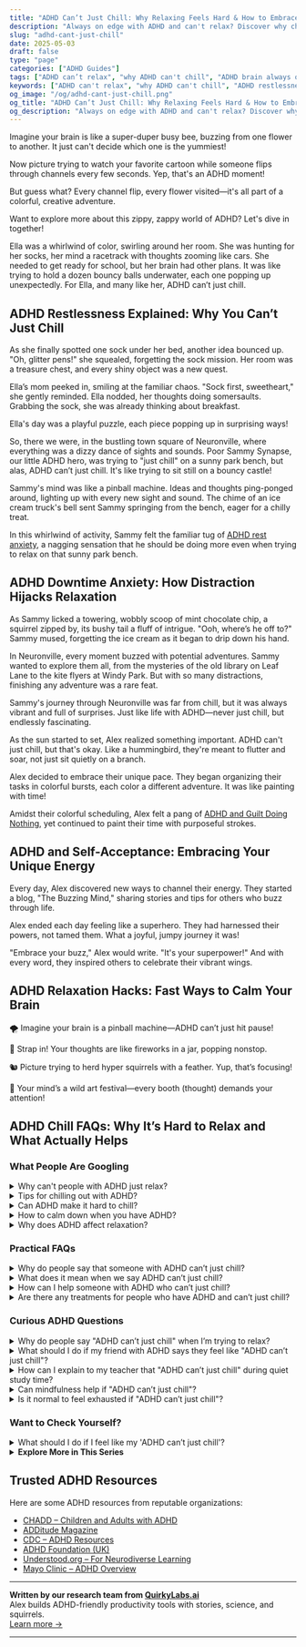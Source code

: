 ```yaml
---
title: "ADHD Can’t Just Chill: Why Relaxing Feels Hard & How to Embrace Your Buzzing Brain"
description: "Always on edge with ADHD and can't relax? Discover why chilling out is tough for ADHD brains and playful ways to feel more at ease with your energy."
slug: "adhd-cant-just-chill"
date: 2025-05-03
draft: false
type: "page"
categories: ["ADHD Guides"]
tags: ["ADHD can’t relax", "why ADHD can't chill", "ADHD brain always on", "ADHD restlessness explained", "ADHD managing downtime", "relaxation with ADHD", "ADHD self-acceptance"]
keywords: ["ADHD can't relax", "why ADHD can't chill", "ADHD restlessness", "relaxation and ADHD", "managing ADHD downtime", "ADHD brain overstimulation"]
og_image: "/og/adhd-cant-just-chill.png"
og_title: "ADHD Can’t Just Chill: Why Relaxing Feels Hard & How to Embrace Your Buzzing Brain"
og_description: "Always on edge with ADHD and can't relax? Discover why chilling out is tough for ADHD brains and playful ways to feel more at ease with your energy."
---
```


Imagine your brain is like a super-duper busy bee, buzzing from one flower to another. It just can't decide which one is the yummiest!

Now picture trying to watch your favorite cartoon while someone flips through channels every few seconds. Yep, that's an ADHD moment!

But guess what? Every channel flip, every flower visited—it's all part of a colorful, creative adventure.

Want to explore more about this zippy, zappy world of ADHD? Let's dive in together!

Ella was a whirlwind of color, swirling around her room. She was hunting for her socks, her mind a racetrack with thoughts zooming like cars. She needed to get ready for school, but her brain had other plans. It was like trying to hold a dozen bouncy balls underwater, each one popping up unexpectedly. For Ella, and many like her, ADHD can’t just chill.

## ADHD Restlessness Explained: Why You Can’t Just Chill

As she finally spotted one sock under her bed, another idea bounced up. "Oh, glitter pens!" she squealed, forgetting the sock mission. Her room was a treasure chest, and every shiny object was a new quest. 

Ella’s mom peeked in, smiling at the familiar chaos. "Sock first, sweetheart," she gently reminded. Ella nodded, her thoughts doing somersaults. Grabbing the sock, she was already thinking about breakfast. 

Ella's day was a playful puzzle, each piece popping up in surprising ways!

So, there we were, in the bustling town square of Neuronville, where everything was a dizzy dance of sights and sounds. Poor Sammy Synapse, our little ADHD hero, was trying to "just chill" on a sunny park bench, but alas, ADHD can’t just chill. It's like trying to sit still on a bouncy castle!

Sammy's mind was like a pinball machine. Ideas and thoughts ping-ponged around, lighting up with every new sight and sound. The chime of an ice cream truck's bell sent Sammy springing from the bench, eager for a chilly treat.

In this whirlwind of activity, Sammy felt the familiar tug of [ADHD rest anxiety](/pages/adhd-rest-anxiety/), a nagging sensation that he should be doing more even when trying to relax on that sunny park bench.

## ADHD Downtime Anxiety: How Distraction Hijacks Relaxation

As Sammy licked a towering, wobbly scoop of mint chocolate chip, a squirrel zipped by, its bushy tail a fluff of intrigue. "Ooh, where’s he off to?" Sammy mused, forgetting the ice cream as it began to drip down his hand.

In Neuronville, every moment buzzed with potential adventures. Sammy wanted to explore them all, from the mysteries of the old library on Leaf Lane to the kite flyers at Windy Park. But with so many distractions, finishing any adventure was a rare feat.

Sammy's journey through Neuronville was far from chill, but it was always vibrant and full of surprises. Just like life with ADHD—never just chill, but endlessly fascinating.

As the sun started to set, Alex realized something important. ADHD can't just chill, but that's okay. Like a hummingbird, they're meant to flutter and soar, not just sit quietly on a branch.

Alex decided to embrace their unique pace. They began organizing their tasks in colorful bursts, each color a different adventure. It was like painting with time!

Amidst their colorful scheduling, Alex felt a pang of [ADHD and Guilt Doing Nothing](/pages/adhd-and-guilt-doing-nothing/), yet continued to paint their time with purposeful strokes.

## ADHD and Self-Acceptance: Embracing Your Unique Energy

Every day, Alex discovered new ways to channel their energy. They started a blog, "The Buzzing Mind," sharing stories and tips for others who buzz through life.

Alex ended each day feeling like a superhero. They had harnessed their powers, not tamed them. What a joyful, jumpy journey it was!

"Embrace your buzz," Alex would write. "It's your superpower!" And with every word, they inspired others to celebrate their vibrant wings.

## ADHD Relaxation Hacks: Fast Ways to Calm Your Brain

🌪️ Imagine your brain is a pinball machine—ADHD can’t just hit pause!

🚀 Strap in! Your thoughts are like fireworks in a jar, popping nonstop.

🐿️ Picture trying to herd hyper squirrels with a feather. Yup, that’s focusing!

🎨 Your mind’s a wild art festival—every booth (thought) demands your attention!

## ADHD Chill FAQs: Why It’s Hard to Relax and What Actually Helps

### What People Are Googling

<details><summary>Why can't people with ADHD just relax?</summary><p>Relaxing can be a real challenge for those with ADHD, and it's important to understand why. The ADHD brain is often buzzing with activity, making it difficult to slow down and enjoy quiet moments. This isn’t a choice, but rather how their brain is wired to operate, often seeking constant stimulation. So next time you see someone with ADHD struggling to unwind, remember they're not being difficult on purpose; their brain just has its unique way of handling downtime!</p></details>
<details><summary>Tips for chilling out with ADHD?</summary><p>Absolutely, finding ways to relax with ADHD can definitely be cozy and comforting! One effective tip is to create a small, dedicated relaxation space in your home where you can retreat when things feel overwhelming. Fill it with things that soothe you, like soft blankets, calming scents, or your favorite books. Also, consider activities that engage your senses and keep your hands busy, like drawing, knitting, or even working on puzzles. These can be wonderfully meditative and help calm a busy mind. Remember, it’s all about creating a personal toolkit that feels right for you!</p></details>
<details><summary>Can ADHD make it hard to chill?</summary><p>Absolutely, it can definitely be challenging to just chill out when you have ADHD. Your mind might often feel like it has its own engine, constantly revving up with thoughts, ideas, and feelings that can make relaxation seem like a distant dream. But don't worry, you're not alone in this! There are various strategies and techniques that can help soothe that busy brain, like mindfulness exercises, setting up a cozy relaxation nook, or even engaging in gentle physical activities that can help bring some calm.</p></details>
<details><summary>How to calm down when you have ADHD?</summary><p>Finding calm when you have ADHD can feel like a cozy blanket on a chilly evening, it's all about comfort and technique! One helpful method is deep breathing exercises; imagine slowly inflating a balloon with deep, gentle breaths, then letting the air out just as slowly. Another soothing strategy is engaging in a favorite, low-energy activity like doodling, knitting, or listening to soft music. These activities aren't just distractions, but lovely little pauses that allow your mind to regroup and find its peaceful pace again.</p></details>
<details><summary>Why does ADHD affect relaxation?</summary><p>Living with ADHD can indeed make relaxation feel like a bit more of a puzzle to solve! This happens because the ADHD brain often has a hard time regulating attention and activity levels. You might find your mind hopping from one thought to another (hello, brain buzz!) or feel an inner restlessness even when you're trying to unwind. Recognizing this can be a great first step, and together, we can explore strategies to gently guide your mind into more peaceful waters when you're looking to relax.</p></details>



### Practical FAQs

<details><summary>Why do people say that someone with ADHD can’t just chill?</summary><p>That's a really great question, and it touches on something many folks with ADHD experience. People with ADHD often have a brain that's buzzing with activity and ideas, which can make it hard to just "chill" in the traditional sense. Their minds are frequently hopping from one thought to another, making relaxation feel like a distant boat on choppy waves. It’s not that they don’t want to relax; rather, their brain’s unique wiring can make it a more complex process to find that quiet space. So, when someone with ADHD struggles to chill, it’s not a lack of trying, but a different way their brain navigates calm.</p></details>
<details><summary>What does it mean when we say ADHD can’t just chill?</summary><p>When we say that someone with ADHD "can't just chill," we're acknowledging that their brain is often buzzing with activity and it can be really challenging for them to relax and quiet their thoughts. This isn't about unwillingness or a lack of trying; it's more about how their neurological wiring doesn't quite allow for easy switches to a low gear. This constant activity can make typical relaxation or downtime feel unattainable or restless. Understanding this can help us be more compassionate about the unique challenges faced by those with ADHD.</p></details>
<details><summary>How can I help someone with ADHD who can’t just chill?</summary><p>It's wonderful that you want to support your friend with ADHD! People with ADHD often find it hard to 'just chill' due to their brain's unique wiring, which affects their ability to regulate attention and emotions. A cozy way to help could be by engaging in activities that naturally incorporate movement and interest, like crafting, walking, or even cooking together. Such activities can create a relaxing environment and offer gentle stimulation that might just hit the right balance for their needs.</p></details>
<details><summary>Are there any treatments for people who have ADHD and can’t just chill?</summary><p>Absolutely, there are several effective treatments for ADHD that can help manage the symptoms when chilling out seems impossible. Medication is often a cornerstone of treatment and can significantly help with focus and impulse control. In addition, therapy, specifically cognitive-behavioral therapy, has been shown to be very helpful in teaching strategies for managing everyday challenges. Combining these with practical support like coaching or helpful routines can make a big difference in feeling more grounded and less overwhelmed. Remember, finding the right mix might take some time, but you're not alone in this journey!</p></details>



### Curious ADHD Questions

<details><summary>Why do people say "ADHD can’t just chill" when I’m trying to relax?</summary><p>Ah, this can be really frustrating, can't it? When people say "ADHD can’t just chill," they're often trying to acknowledge that those with ADHD can find it hard to relax due to their active minds and bodies. It's not that you don't want to relax; rather, your brain might just be wired to be on the go more often than not. Remember, it's perfectly okay to find your own unique ways to unwind that work for you – whether that's reading, walking, or something entirely unique to your interests!</p></details>
<details><summary>What should I do if my friend with ADHD says they feel like "ADHD can’t just chill"?</summary><p>Hey there! It sounds like your friend is experiencing some common feelings that come with ADHD, where their mind might often be buzzing with activity. A great way to support your friend is by listening openly and showing empathy towards their experiences. Encourage them to explore techniques that might help them relax, like mindfulness or engaging in a favorite hobby. Reminding them that it's okay to have ups and downs and that you're there for them can make a world of difference.</p></details>
<details><summary>How can I explain to my teacher that "ADHD can’t just chill" during quiet study time?</summary><p>Absolutely, it's important your teacher understands how ADHD plays a role in your study habits. You might say, "I've noticed that during quiet study times, my ADHD makes it really hard for me to stay focused and still. It's not something I can easily control. Could we possibly discuss some strategies that might help me manage better during these periods?" This way, you're opening up a constructive conversation and inviting your teacher to be part of the solution, which can lead to better understanding and support.</p></details>
<details><summary>Can mindfulness help if "ADHD can’t just chill"?</summary><p>Absolutely, mindfulness can be a cozy companion on your ADHD journey, even though it might seem a bit tricky at first! Mindfulness isn't about forcing your brain to “just chill,” but rather it’s about gently noticing your thoughts and feelings without judgment. This practice can help reduce impulsivity and increase focus over time. It's like turning a soft, warm light on your experiences and learning to observe them with a little more calm and a lot more kindness.</p></details>
<details><summary>Is it normal to feel exhausted if "ADHD can’t just chill"?</summary><p>Absolutely, it's perfectly normal to feel exhausted with ADHD, especially when it seems like your mind just won't take a break. Remember, ADHD involves more than just having lots of energy; it's also about how your brain manages that energy and focus. This can often lead to feeling mentally and sometimes physically drained, particularly after intense periods of concentration or during days filled with constant stimuli. It's important to acknowledge your feelings, give yourself permission to rest, and consider strategies that might help distribute your energy more evenly throughout the day.</p></details>



### Want to Check Yourself?

<details><summary>What should I do if I feel like my 'ADHD can’t just chill'?</summary><p>It's completely understandable to feel that way; your ADHD brain is always buzzing with activity! When things feel overwhelming, it might help to find a small, enjoyable activity to engage in, something that calms your mind and brings you joy—like listening to your favorite playlist, doodling, or taking a short walk. Structuring your day with regular, soothing breaks can also provide those necessary moments to reset and recharge. Remember, it's perfectly okay to take the time you need to find your calm amidst the whirlwind.</p></details>

<script type="application/ld+json">
{
  "@context": "https://schema.org",
  "@type": "FAQPage",
  "mainEntity": [
    {
      "@type": "Question",
      "name": "Why can't people with ADHD just relax?",
      "acceptedAnswer": {
        "@type": "Answer",
        "text": "Relaxing can be a real challenge for those with ADHD, and it's important to understand why. The ADHD brain is often buzzing with activity, making it difficult to slow down and enjoy quiet moments. This isn\u2019t a choice, but rather how their brain is wired to operate, often seeking constant stimulation. So next time you see someone with ADHD struggling to unwind, remember they're not being difficult on purpose; their brain just has its unique way of handling downtime!"
      }
    },
    {
      "@type": "Question",
      "name": "Tips for chilling out with ADHD?",
      "acceptedAnswer": {
        "@type": "Answer",
        "text": "Absolutely, finding ways to relax with ADHD can definitely be cozy and comforting! One effective tip is to create a small, dedicated relaxation space in your home where you can retreat when things feel overwhelming. Fill it with things that soothe you, like soft blankets, calming scents, or your favorite books. Also, consider activities that engage your senses and keep your hands busy, like drawing, knitting, or even working on puzzles. These can be wonderfully meditative and help calm a busy mind. Remember, it\u2019s all about creating a personal toolkit that feels right for you!"
      }
    },
    {
      "@type": "Question",
      "name": "Can ADHD make it hard to chill?",
      "acceptedAnswer": {
        "@type": "Answer",
        "text": "Absolutely, it can definitely be challenging to just chill out when you have ADHD. Your mind might often feel like it has its own engine, constantly revving up with thoughts, ideas, and feelings that can make relaxation seem like a distant dream. But don't worry, you're not alone in this! There are various strategies and techniques that can help soothe that busy brain, like mindfulness exercises, setting up a cozy relaxation nook, or even engaging in gentle physical activities that can help bring some calm."
      }
    },
    {
      "@type": "Question",
      "name": "How to calm down when you have ADHD?",
      "acceptedAnswer": {
        "@type": "Answer",
        "text": "Finding calm when you have ADHD can feel like a cozy blanket on a chilly evening, it's all about comfort and technique! One helpful method is deep breathing exercises; imagine slowly inflating a balloon with deep, gentle breaths, then letting the air out just as slowly. Another soothing strategy is engaging in a favorite, low-energy activity like doodling, knitting, or listening to soft music. These activities aren't just distractions, but lovely little pauses that allow your mind to regroup and find its peaceful pace again."
      }
    },
    {
      "@type": "Question",
      "name": "Why does ADHD affect relaxation?",
      "acceptedAnswer": {
        "@type": "Answer",
        "text": "Living with ADHD can indeed make relaxation feel like a bit more of a puzzle to solve! This happens because the ADHD brain often has a hard time regulating attention and activity levels. You might find your mind hopping from one thought to another (hello, brain buzz!) or feel an inner restlessness even when you're trying to unwind. Recognizing this can be a great first step, and together, we can explore strategies to gently guide your mind into more peaceful waters when you're looking to relax."
      }
    }
  ]
}
</script>
<script type="application/ld+json">
{
  "@context": "https://schema.org",
  "@type": "Article",
  "author": {
    "@type": "Person",
    "name": "QuirkyLabs",
    "url": "https://quirkylabs.ai/about"
  },
  "headline": "\"Unlock Joy: Why 'ADHD Can\u2019t Just Chill' Is Okay!\"",
  "mainEntityOfPage": "https://blog.quirkylabs.ai/pages/adhd-can\u2019t-just-chill/",
  "datePublished": "2025-05-03"
}
</script>
<script type="application/ld+json">
{
  "@context": "https://schema.org",
  "@type": "BreadcrumbList",
  "itemListElement": [
    {
      "@type": "ListItem",
      "position": 1,
      "name": "Home",
      "item": "https://quirkylabs.ai/"
    },
    {
      "@type": "ListItem",
      "position": 2,
      "name": "Blog",
      "item": "https://blog.quirkylabs.ai/"
    },
    {
      "@type": "ListItem",
      "position": 3,
      "name": "\"Unlock Joy: Why 'ADHD Can\u2019t Just Chill' Is Okay!\"",
      "item": "https://blog.quirkylabs.ai/pages/adhd-can\u2019t-just-chill/"
    }
  ]
}
</script>

<details>
<summary><strong>Explore More in This Series</strong></summary>

- [Adhd Cant Enjoy Leisure](/pages/adhd-cant-enjoy-leisure/)
- [Adhd Fear Of Stopping](/pages/adhd-fear-of-stopping/)
- [Adhd Always Be Doing](/pages/adhd-always-be-doing/)
- [Adhd Breaks Trigger Panic](/pages/adhd-breaks-trigger-panic/)
- [Adhd Crash After Focus](/pages/adhd-crash-after-focus/)
- [Adhd Productivity Shame](/pages/adhd-productivity-shame/)
- [Adhd Rest Doesnt Recharge](/pages/adhd-rest-doesnt-recharge/)
- [Adhd And Guilt Doing Nothing](/pages/adhd-and-guilt-doing-nothing/)
</details>



## Trusted ADHD Resources

Here are some ADHD resources from reputable organizations:

- [CHADD – Children and Adults with ADHD](https://chadd.org)
- [ADDitude Magazine](https://www.additudemag.com)
- [CDC – ADHD Resources](https://www.cdc.gov/ncbddd/adhd)
- [ADHD Foundation (UK)](https://www.adhdfoundation.org.uk)
- [Understood.org – For Neurodiverse Learning](https://www.understood.org)
- [Mayo Clinic – ADHD Overview](https://www.mayoclinic.org/diseases-conditions/adhd)


---

**Written by our research team from [QuirkyLabs.ai](https://quirkylabs.ai)**  
Alex builds ADHD-friendly productivity tools with stories, science, and squirrels.  
[Learn more →](https://quirkylabs.ai)

---